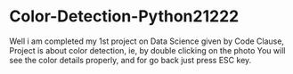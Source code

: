 # Color-Detection-Python21222
Well i am completed my 1st project on Data Science given by Code Clause, Project is about color detection, ie, by double clicking on the photo You will see the color details properly, and for go back just press ESC key.
